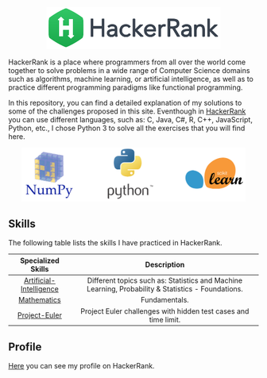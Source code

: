 <p align="center">
  <img src="images/HackerRank.png" width="350" title="Python Logo">
</p>

HackerRank is a place where programmers from all over the world come together to solve problems in a wide range of Computer Science domains such as algorithms, machine learning, or artificial intelligence, as well as to practice different programming paradigms like functional programming.

In this repository, you can find a detailed explanation of my solutions to some of the challenges proposed in this site. Eventhough in [HackerRank](https://www.hackerrank.com/) you can use different languages, such as: C, Java, C#, R, C++, JavaScript, Python, etc., I chose Python 3 to solve all the exercises that you will find here.


<p align="center">
  <img src="images/3-images.png" width="450" title="Scikit-learn">
</p>


## Skills
The following table lists the skills I have practiced in HackerRank.

| Specialized  Skills  | Description  |
|:--------------------:|:---------------:|
| [Artificial-Intelligence](https://github.com/EdinsonLeandro/HackerRank/tree/main/Artificial-Intelligence) | Different topics such as: Statistics and Machine Learning, Probability & Statistics - Foundations. |
| [Mathematics](https://github.com/EdinsonLeandro/HackerRank/tree/main/Mathematics)                         | Fundamentals. |
| [Project-Euler](https://github.com/EdinsonLeandro/HackerRank/tree/main/Project-Euler)                     | Project Euler challenges with hidden test cases and time limit.        |

## Profile
[Here](https://www.hackerrank.com/edinson_leandro) you can see my profile on HackerRank.
